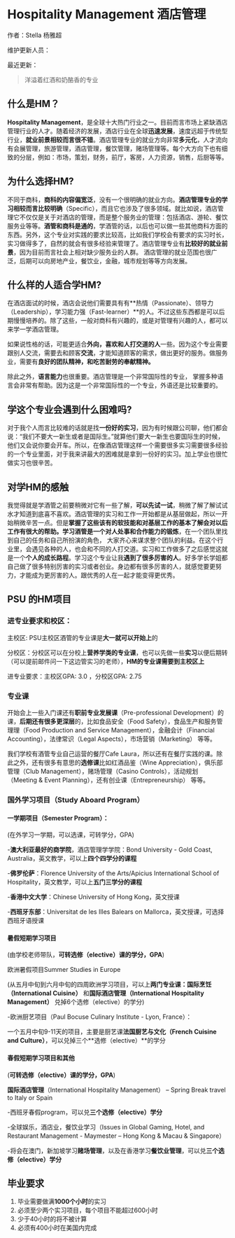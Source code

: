 # Hospitality Management 酒店管理

作者：Stella 杨雅超

维护更新人员：

最近更新：

> 洋溢着红酒和奶酪香的专业

## 什么是**HM**？

**Hospitality Management**，是全球十大热门行业之一。目前而言市场上紧缺酒店管理行业的人才。随着经济的发展，酒店行业在全球**迅速发展**，速度远超于传统型行业，**就业前景相较而言很不错**。酒店管理专业的就业方向非常**多元化**，人才流向有会展管理，旅游管理，酒店管理，餐饮管理，赌场管理等。每个大方向下也有细致的分层，例如：市场，策划，财务，前厅，客房，人力资源，销售，后厨等等。

## 为什么选择**HM**?

 不同于商科，**商科的内容偏宽泛**，没有一个很明确的就业方向。**酒店管理专业的学习相较而言比较明确**（Specific），而且它也涉及了很多领域。就比如说，酒店管理它不仅仅是关于对酒店的管理，而是整个服务业的管理：包括酒店、游轮、餐饮服务业等等。**酒管和商科是通的**，学酒管的话，以后也可以做一些其他商科方面的东西。另外，这个专业对实践的要求比较高，比如我们学校会有要求的实习时长，实习做得多了，自然的就会有很多经验来管理了。酒店管理专业有**比较好的就业前景**，因为目前而言社会上相对缺少服务业的人群。 酒店管理的就业范围也很广泛，后期可以向房地产业，餐饮业，金融，城市规划等等方向发展。

## 什么样的人适合学**HM**?

 在酒店面试的时候，酒店会说他们需要具有有**热情（Passionate）、领导力（Leadership），学习能力强（Fast-learner）**的人。不过这些东西都是可以后期慢慢培养的。除了这些，一般对商科有兴趣的，或是对管理有兴趣的人，都可以来学一学酒店管理。

如果说性格的话，可能更适合**外向，喜欢和人打交道的人**一些。因为这个专业需要跟别人交流，需要去和顾客**交流**，才能知道顾客的需求，做出更好的服务。做服务业，需要有**良好的团队精神，和吃苦耐劳的奉献精神。**

除此之外，**语言能力**也很重要。酒店管理是一个非常国际性的专业， 掌握多种语言会非常有帮助。因为这是一个非常国际性的一个专业，外语还是比较重要的。

## 学这个专业会遇到什么困难吗?

对于我个人而言比较难的话就是找**一份好的实习**，因为有时候跟公司聊，他们都会说：“我们不要大一新生或者是国际生。”就算他们要大一新生也要国际生的时候，他们又会说你要会开车。所以，在像酒店管理这样一个需要很多实习需要很多经验的一个专业里面，对于我来讲最大的困难就是拿到一份好的实习。加上学业也很忙做实习也很辛苦。

## 对学**HM**的感触

 我觉得就是学酒管之前要稍微对它有一些了解，**可以先试一试**，稍微了解了解试试水才知道到底喜不喜欢。酒店管理的实习和工作一开始都是从基层做起，所以一开始稍微辛苦一点。但是**掌握了这些该有的软技能和对基层工作的基本了解会对以后工作有很大的帮助。**学习酒管是一个**对人处事和合作能力的锻炼**，在一个团队里找到自己的任务和自己所扮演的角色， 大家齐心来谋求整个团队的利益。在这个行业里，会遇见各种的人，也会和不同的人打交道。实习和工作做多了之后感觉这就是一个**个人的成长路程**。学习这个专业让我**遇到了很多厉害的人**。好多学长学姐都自己做了很多特别厉害的实习或者创业。身边都有很多厉害的人，就感觉要更努力，才能成为更厉害的人。跟优秀的人在一起才能变得更优秀。

## **PSU 的HM项目**

### **进专业要求和校区**：

主校区: PSU主校区酒管的专业课是**大⼀就可以开始上**的

分校区：分校区可以在分校上**营养学类的专业课**，也可以先做一些**实习**以便后期转（可以提前邮件问一下这边管实习的老师），**HM的专业课需要到主校区上**

进专业要求：主校区GPA: 3.0 ，分校区GPA: 2.75

### **专业课**

开始会上一些入门课还有**职前专业发展课**（Pre-professional Development）的课，**后期还有很多更深层**的，比如食品安全（Food Safety），食品生产和服务管理理（Food Production and Service Management），金融会计（Financial Accounting），法律常识（Legal Aspects），市场营销（Marketing） 等等。

我们学校有酒管专业自己运营的餐厅Cafe Laura，所以还有在餐厅实践的课。除此之外，还有很多有意思的**选修课**比如红酒品鉴（Wine Appreciation），俱乐部管理（Club Management），赌场管理（Casino Controls），活动规划（Meeting & Event Planning），还有创业课（Entrepreneurship） 等等。

###  **国外学习项目（Study Aboard Program）**

####  **一学期项目（Semester Program）**：

\(在外学习一学期，可以选课，可转学分，GPA\)

-**澳大利亚最好的商学院**，酒店管理学学院：Bond University - Gold Coast, Australia，英文教学，可以上**四个四学分的课程**

-**佛罗伦萨**：Florence University of the Arts/Apicius International School of Hospitality，英文教学，可以上**五门三学分的课程**

-**香港中文大学**：Chinese University of Hong Kong，英文授课

-**西班牙东部**：Universitat de les Illes Balears on Mallorca，英文授课，可选择西班牙语授课

#### **暑假短期学习项目**

\(由学校老师带队，**可转选修（elective）课的学分，GPA**\)

欧洲暑假项目Summer Studies in Europe

\(从五月中旬到六月中旬的四周欧洲学习项目，可以上**两门专业课：国际烹饪（International Cuisine）** 和**国际酒店管理（International Hospitality Management）** 兑掉6个选修（elective）的学分\)

-欧洲厨艺项目（Paul Bocuse Culinary Institute - Lyon, France）：

一个五月中旬9-11天的项目，主要是厨艺课**法国厨艺与文化（French Cuisine and Culture）**，可以兑掉三个**选修（elective）**的学分

#### **春假短期学习项目和其他**

\(**可转选修（elective）课的学分，GPA**\)

**国际酒店管理**（International Hospitality Management） – Spring Break travel to Italy or Spain

-西班牙春假program，可以兑**三个选修（elective）学分**

-全球娱乐，酒店业，餐饮业学习（Issues in Global Gaming, Hotel, and Restaurant Management - Maymester – Hong Kong & Macau & Singapore）

-将会在澳门，新加坡学习**赌场管理**，以及在香港学习**餐饮业管理**，可以兑**三个选修（elective）学分**

## 毕业要求

1.  毕业需要做满**1000个小时**的实习
2. 必须至少两个实习项目，每个项目不能超过600小时
3. 少于40小时的将不被计算
4. 必须有400小时在美国内完成

